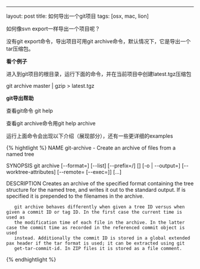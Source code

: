 ---
layout: post
title: 如何导出一个git项目 
tags: [osx, mac, lion]

如何像svn export一样导出一个项目呢？

没有git export命令，导出项目可用git archive命令，默认情况下，它是导出一个tar压缩包。

**看个例子**

进入到git项目的根目录，运行下面的命令，并在当前项目中创建latest.tgz压缩包

git archive master | gzip > latest.tgz

**git导出帮助**

查看git命令 git help

查看git archive命令用git help archive

运行上面命令会出现以下介绍（展现部分），还有一些更详细的examples

{% hightlight %}
NAME
       git-archive - Create an archive of files from a named tree

SYNOPSIS
       git archive [--format=<fmt>] [--list] [--prefix=<prefix>/] [<extra>]
                     [-o | --output=<file>] [--worktree-attributes]
                     [--remote=<repo> [--exec=<git-upload-archive>]] <tree-ish>
                     [<path>...]

DESCRIPTION
       Creates an archive of the specified format containing the tree structure for the named tree, and writes it out to the standard output. If
       <prefix> is specified it is prepended to the filenames in the archive.

       git archive behaves differently when given a tree ID versus when given a commit ID or tag ID. In the first case the current time is used as
       the modification time of each file in the archive. In the latter case the commit time as recorded in the referenced commit object is used
       instead. Additionally the commit ID is stored in a global extended pax header if the tar format is used; it can be extracted using git
       get-tar-commit-id. In ZIP files it is stored as a file comment.
{% endhightlight %}
